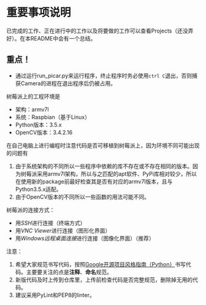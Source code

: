 # 重要事项说明

已完成的工作、正在进行中的工作以及将要做的工作可以查看Projects（还没弄好）。在本README中会有一个总结。

## 重点！
* 通过运行run_picar.py来运行程序，终止程序时务必使用`ctrl C`退出，否则捕获Camera的进程在退出程序后仍被占用。

树莓派上的工程环境是
* 架构：armv7l
* 系统：Raspbian（基于Linux）
* Python版本：3.5.x
* OpenCV版本：3.4.2.16

在自己电脑上进行编程时注意代码是否可移植到树莓派上，因为环境不同可能出现的问题有
1. 由于系统架构的不同所以一些程序中依赖的库不存在或不存在相同的版本。因为树莓派采用armv7l架构，所以与之匹配的apt软件、PyPi库相对较少，所以在使用新的package前最好检查其是否有对应的armv7l版本，且与Python3.5.x适配。
2.  由于OpenCV版本的不同所以一些函数的用法可能不同。

树莓派的连接方式：
* 用*SSH*进行连接（终端方式）
* 用*VNC Viewer*进行连接（图形化界面）
* 用*Windows远程桌面连接*进行连接（图像化界面）（推荐）

注意：
1. 希望大家规范书写代码，按照[Google开源项目风格指南（Python）](https://zh-google-styleguide.readthedocs.io/en/latest/google-python-styleguide/contents/)书写代码。主要要关注的点是**注释**、**命名**规范。
2. 新版代码及时上传到仓库里，上传前检查代码是否完整规范，删除掉无用的代码。
3. 建议采用PyLint和PEP8的linter。
